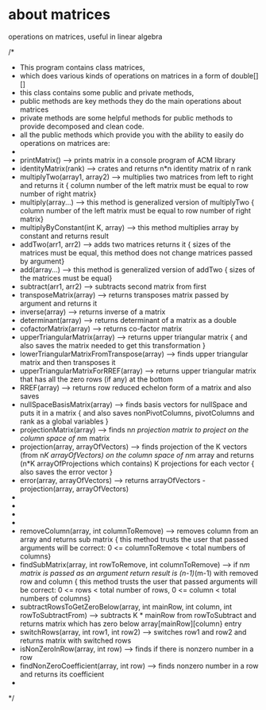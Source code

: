 # about matrices
operations on matrices,
useful in linear algebra


/* 
 * This program contains class matrices,
 * which does various kinds of operations on matrices in a form of double[][]
 * this class contains some public and private methods,
 * public methods are key methods they do the main operations about matrices
 * private methods are some helpful methods for public methods to provide decomposed and clean code.
 * all the public methods which provide you with the ability to easily do operations on matrices are:
 * 
 * printMatrix() --> prints matrix in a console program of ACM library
 * identityMatrix(rank) --> crates and returns n*n identity matrix of n rank
 * multiplyTwo(array1, array2) --> multiplies two matrices from left to right and returns it { column number of the left matrix must be equal to row number of right matrix}
 * multiply(array...) --> this method is generalized version of multiplyTwo { column number of the left matrix must be equal to row number of right matrix}
 * multiplyByConstant(int K, array) --> this method multiplies array by constant and returns result
 * addTwo(arr1, arr2) --> adds two matrices returns it { sizes of the matrices must be equal, this method does not change matrices passed by argument}
 * add(array...) --> this method is generalized version of addTwo { sizes of the matrices must be equal}
 * subtract(arr1, arr2) --> subtracts second matrix from first 
 * transposeMatrix(array) --> returns transposes matrix passed by argument and returns it
 * inverse(array) --> returns inverse of a matrix 
 * determinant(array) --> returns determinant of a matrix as a double 
 * cofactorMatrix(array) --> returns co-factor matrix 
 * upperTriangularMatrix(array) --> returns upper triangular matrix { and also saves the matrix needed to get this transformation }
 * lowerTriangularMatrixFromTranspose(array) --> finds upper triangular matrix and then transposes it
 * upperTriangularMatrixForRREF(array) --> returns upper triangular matrix that has all the zero rows (if any) at the bottom
 * RREF(array) --> returns row reduced echelon form of a matrix and also saves 
 * nullSpaceBasisMatrix(array) --> finds basis vectors for nullSpace and puts it in a matrix { and also saves nonPivotColumns, pivotColumns and rank as a global variables }
 * projectionMatrix(array) --> finds n*n projection matrix to project on the column space of n*m matrix
 * projection(array, arrayOfVectors) --> finds projection of the K vectors (from n*K arrayOfVectors) on the column space of n*m array and returns (n*K arrayOfProjections which contains) K projections for each vector { also saves the error vector }
 * error(array, arrayOfVectors) --> returns arrayOfVectors - projection(array, arrayOfVectors)
 * 
 * 
 * 
 * 
 * removeColumn(array, int columnToRemove) --> removes column from an array and returns sub matrix { this method trusts the user that passed arguments will be correct: 0 <= columnToRemove < total numbers of columns}  
 * findSubMatrix(array, int rowToRemove, int columnToRemove) --> if n*m matrix is passed as an argument return result is (n-1)*(m-1) with removed row and column  { this method trusts the user that passed arguments will be correct: 0 <= rows < total number of rows, 0 <= column < total numbers of columns} 
 * subtractRowsToGetZeroBelow(array, int mainRow, int column, int rowToSubtractFrom) --> subtracts K * mainRow from rowToSubtract and returns matrix which has zero below array[mainRow][column} entry
 * switchRows(array, int row1, int row2) --> switches row1 and row2 and returns matrix with switched rows
 * isNonZeroInRow(array, int row) --> finds if there is nonzero number in a row
 * findNonZeroCoefficient(array, int row) --> finds nonzero number in a row and returns its coefficient
 * 
 */

